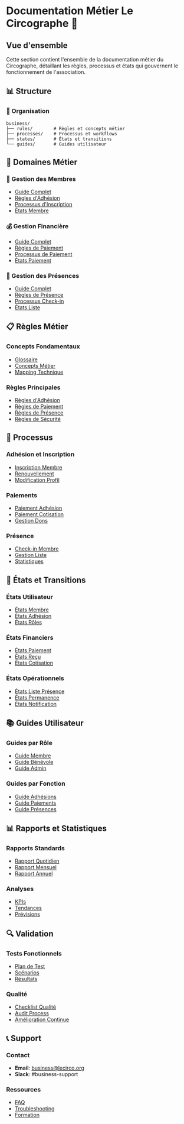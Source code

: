 # Documentation Métier Le Circographe 💼

## Vue d'ensemble

Cette section contient l'ensemble de la documentation métier du Circographe, détaillant les règles, processus et états qui gouvernent le fonctionnement de l'association.

## 📊 Structure

### 📁 Organisation
```
business/
├── rules/        # Règles et concepts métier
├── processes/    # Processus et workflows
├── states/       # États et transitions
└── guides/       # Guides utilisateur
```

## 🎯 Domaines Métier

### 👥 Gestion des Membres
- [Guide Complet](/docs/business/guides/member_management.md)
- [Règles d'Adhésion](/docs/business/rules/membership_rules.md)
- [Processus d'Inscription](/docs/business/processes/registration.md)
- [États Membre](docs/business/states/user.md)

### 💰 Gestion Financière
- [Guide Complet](/docs/business/guides/financial_management.md)
- [Règles de Paiement](/docs/business/rules/payment_rules.md)
- [Processus de Paiement](docs/business/states/payment.md)
- [États Paiement](docs/business/states/payment.md)

### 📅 Gestion des Présences
- [Guide Complet](/docs/business/guides/attendance_management.md)
- [Règles de Présence](/docs/business/rules/attendance_rules.md)
- [Processus Check-in](/docs/business/processes/check_in.md)
- [États Liste](docs/business/states/attendance_list.md)

## 📋 Règles Métier

### Concepts Fondamentaux
- [Glossaire](docs/glossaire.md)
- [Concepts Métier](/docs/business/rules/concepts.md)
- [Mapping Technique](/docs/business/rules/concept_mapping.md)

### Règles Principales
- [Règles d'Adhésion](/docs/business/rules/membership_rules.md)
- [Règles de Paiement](/docs/business/rules/payment_rules.md)
- [Règles de Présence](/docs/business/rules/attendance_rules.md)
- [Règles de Sécurité](/docs/business/rules/security_rules.md)

## 🔄 Processus

### Adhésion et Inscription
- [Inscription Membre](/docs/business/processes/registration.md)
- [Renouvellement](/docs/business/processes/renewal.md)
- [Modification Profil](/docs/business/processes/profile_update.md)

### Paiements
- [Paiement Adhésion](/docs/business/processes/membership_payment.md)
- [Paiement Cotisation](/docs/business/processes/subscription_payment.md)
- [Gestion Dons](/docs/business/processes/donation.md)

### Présence
- [Check-in Membre](/docs/business/processes/check_in.md)
- [Gestion Liste](docs/business/states/attendance_list.md)
- [Statistiques](/docs/business/processes/statistics.md)

## 🔄 États et Transitions

### États Utilisateur
- [États Membre](docs/business/states/user.md)
- [États Adhésion](docs/business/states/membership.md)
- [États Rôles](docs/business/regles/roles.md)

### États Financiers
- [États Paiement](docs/business/states/payment.md)
- [États Reçu](docs/business/states/receipt.md)
- [États Cotisation](docs/business/states/subscription.md)

### États Opérationnels
- [États Liste Présence](docs/business/states/attendance_list.md)
- [États Permanence](docs/business/states/volunteer_shift.md)
- [États Notification](docs/business/regles/notification.md)

## 📚 Guides Utilisateur

### Guides par Rôle
- [Guide Membre](/docs/business/guides/member.md)
- [Guide Bénévole](/docs/business/guides/volunteer.md)
- [Guide Admin](docs/architecture/technical/frontend/components/admin.md)

### Guides par Fonction
- [Guide Adhésions](docs/architecture/technical/security/api/endpoints/memberships.md)
- [Guide Paiements](/docs/business/guides/payments.md)
- [Guide Présences](/docs/business/guides/attendance.md)

## 📊 Rapports et Statistiques

### Rapports Standards
- [Rapport Quotidien](/docs/business/reports/daily.md)
- [Rapport Mensuel](/docs/business/reports/monthly.md)
- [Rapport Annuel](/docs/business/reports/yearly.md)

### Analyses
- [KPIs](/docs/business/reports/kpis.md)
- [Tendances](/docs/business/reports/trends.md)
- [Prévisions](/docs/business/reports/forecasts.md)

## 🔍 Validation

### Tests Fonctionnels
- [Plan de Test](/docs/validation/test_plan.md)
- [Scénarios](/docs/validation/scenarios.md)
- [Résultats](/docs/validation/results.md)

### Qualité
- [Checklist Qualité](/docs/business/quality/checklist.md)
- [Audit Process](/docs/business/quality/audit.md)
- [Amélioration Continue](/docs/business/quality/improvement.md)

## 📞 Support

### Contact
- **Email**: business@lecirco.org
- **Slack**: #business-support

### Ressources
- [FAQ](/docs/business/support/faq.md)
- [Troubleshooting](/docs/business/support/troubleshooting.md)
- [Formation](/docs/business/support/training.md) 